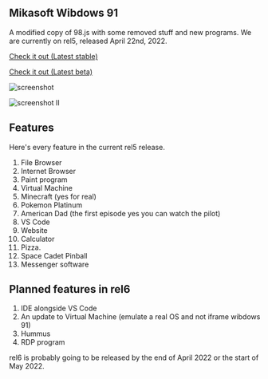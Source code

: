 ## Mikasoft Wibdows 91

A modified copy of 98.js with some removed stuff and new programs. We are currently on rel5, released April 22nd, 2022.

[Check it out (Latest stable)](http://104.192.2.35:1998)

[Check it out (Latest beta)](http://104.192.2.35:1997)

![screenshot](https://holynetworkadapter.github.io/wibdows91/wib91.PNG "screenshot")

![screenshot II](https://holynetworkadapter.github.io/wibdows91/options.PNG "screenshot II")

## Features

Here's every feature in the current rel5 release.

1. File Browser
2. Internet Browser
3. Paint program
4. Virtual Machine
5. Minecraft (yes for real)
6. Pokemon Platinum
7. American Dad (the first episode yes you can watch the pilot)
8. VS Code
9. Website
10. Calculator
11. Pizza.
12. Space Cadet Pinball
13. Messenger software

## Planned features in rel6

1. IDE alongside VS Code
2. An update to Virtual Machine (emulate a real OS and not iframe wibdows 91)
3. Hummus
4. RDP program

rel6 is probably going to be released by the end of April 2022 or the start of May 2022.
